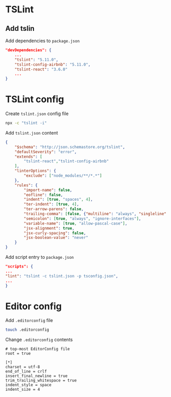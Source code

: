 # TSLint

## Add tslin

Add dependencies to `package.json`

```json
"devDependencies": {
    ...
    "tslint": "5.11.0",
    "tslint-config-airbnb": "5.11.0",
    "tslint-react": "3.6.0"
    ...
}
```

# TSLint config

Create `tslint.json` config file

```bash
npx -c "tslint -i"
```

Add `tslint.json` content

```json
{
    "$schema": "http://json.schemastore.org/tslint",
    "defaultSeverity": "error",
    "extends": [
        "tslint-react","tslint-config-airbnb"
    ],
    "linterOptions": {
        "exclude": ["node_modules/**/*.*"]
    },
    "rules": {
        "import-name": false,
        "eofline": false,
        "indent": [true, "spaces", 4],
        "ter-indent": [true, 4],
        "ter-arrow-parens": false,
        "trailing-comma": [false, {"multiline": "always", "singleline": "never"}],
        "semicolon": [true, "always", "ignore-interfaces"],
        "variable-name": [true, "allow-pascal-case"],
        "jsx-alignment": true,
        "jsx-curly-spacing": false,
        "jsx-boolean-value": "never"
    }
}
```

Add script entry to `package.json`

```json
"scripts": {
...
"lint": "tslint -c tslint.json -p tsconfig.json",
...
}
```

# Editor config

Add `.editorconfig` file

```bash
touch .editorconfig
```

Change `.editorconfig` contents

```text
# top-most EditorConfig file
root = true

[*]
charset = utf-8
end_of_line = crlf
insert_final_newline = true
trim_trailing_whitespace = true
indent_style = space
indent_size = 4

```
